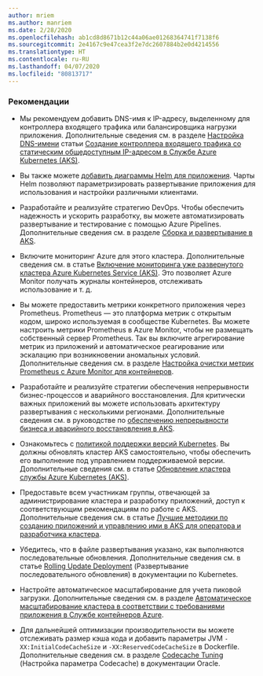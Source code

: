 ```yaml
---
author: mriem
ms.author: manriem
ms.date: 2/28/2020
ms.openlocfilehash: ab1cd8d8671b12c44a06ae01268364741f7138f6
ms.sourcegitcommit: 2e4167c9e47cea3f2e7dc2607884b2e0d4214556
ms.translationtype: HT
ms.contentlocale: ru-RU
ms.lasthandoff: 04/07/2020
ms.locfileid: "80813717"
---
```

### <a name="recommendations"></a>Рекомендации

* Мы рекомендуем добавить DNS-имя к IP-адресу, выделенному для контроллера входящего трафика или балансировщика нагрузки приложения. Дополнительные сведения см. в разделе [Настройка DNS-имени](/azure/aks/ingress-static-ip#create-an-ingress-controller) статьи [Создание контроллера входящего трафика со статическим общедоступным IP-адресом в Службе Azure Kubernetes (AKS)](/azure/aks/ingress-static-ip).

* Вы также можете [добавить диаграммы Helm для приложения](https://helm.sh/docs/topics/charts/). Чарты Helm позволяют параметризировать развертывание приложения для использования и настройки различными клиентами.

* Разработайте и реализуйте стратегию DevOps. Чтобы обеспечить надежность и ускорить разработку, вы можете автоматизировать развертывание и тестирование с помощью Azure Pipelines. Дополнительные сведения см. в разделе [Сборка и развертывание в AKS](/azure/devops/pipelines/ecosystems/kubernetes/aks-template).

* Включите мониторинг Azure для этого кластера. Дополнительные сведения см. в статье [Включение мониторинга уже развернутого кластера Azure Kubernetes Service (AKS)](/azure/azure-monitor/insights/container-insights-enable-existing-clusters). Это позволяет Azure Monitor получать журналы контейнеров, отслеживать использование и т. д.

* Вы можете предоставить метрики конкретного приложения через Prometheus. Prometheus — это платформа метрик с открытым кодом, широко используемая в сообществе Kubernetes. Вы можете настроить метрики Prometheus в Azure Monitor, чтобы не размещать собственный сервер Prometheus. Так вы включите агрегирование метрик из приложений и автоматическое реагирование или эскалацию при возникновении аномальных условий. Дополнительные сведения см. в разделе [Настройка очистки метрик Prometheus с Azure Monitor для контейнеров](/azure/azure-monitor/insights/container-insights-prometheus-integration).

* Разработайте и реализуйте стратегии обеспечения непрерывности бизнес-процессов и аварийного восстановления. Для критически важных приложений вы можете использовать архитектуру развертывания с несколькими регионами. Дополнительные сведения см. в руководстве по [обеспечению непрерывности бизнеса и аварийного восстановления в AKS](/azure/aks/operator-best-practices-multi-region).

* Ознакомьтесь с [политикой поддержки версий Kubernetes](/azure/aks/supported-kubernetes-versions#kubernetes-version-support-policy). Вы должны обновлять кластер AKS самостоятельно, чтобы обеспечить его выполнение под управлением поддерживаемой версии. Дополнительные сведения см. в статье [Обновление кластера службы Azure Kubernetes (AKS)](/azure/aks/upgrade-cluster).

* Предоставьте всем участникам группы, отвечающей за администрирование кластера и разработку приложений, доступ к соответствующим рекомендациям по работе с AKS. Дополнительные сведения см. в статье [Лучшие методики по созданию приложений и управлению ими в AKS для оператора и разработчика кластера](/azure/aks/best-practices).

* Убедитесь, что в файле развертывания указано, как выполняются последовательные обновления. Дополнительные сведения см. в статье [Rolling Update Deployment](https://kubernetes.io/docs/concepts/workloads/controllers/deployment/#rolling-update-deployment) (Развертывание последовательного обновления) в документации по Kubernetes.

* Настройте автоматическое масштабирование для учета пиковой загрузки. Дополнительные сведения см. в разделе [Автоматическое масштабирование кластера в соответствии с требованиями приложения в Службе контейнеров Azure](/azure/aks/cluster-autoscaler).

* Для дальнейшей оптимизации производительности вы можете отслеживать размер кэша кода и добавить параметры JVM `-XX:InitialCodeCacheSize` и `-XX:ReservedCodeCacheSize` в Dockerfile. Дополнительные сведения см. в разделе [Codecache Tuning](https://docs.oracle.com/javase/8/embedded/develop-apps-platforms/codecache.htm) (Настройка параметра Codecache) в документации Oracle.
